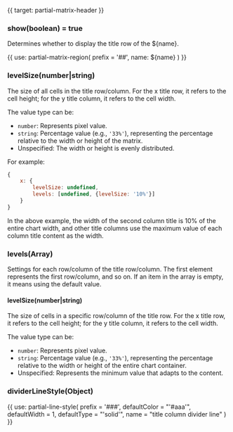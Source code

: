 {{ target: partial-matrix-header }}

### show(boolean) = true

Determines whether to display the title row of the ${name}.

{{ use: partial-matrix-region(
    prefix = '##',
    name: ${name}
) }}

### levelSize(number|string)

The size of all cells in the title row/column. For the x title row, it refers to the cell height; for the y title column, it refers to the cell width.

The value type can be:

+ `number`: Represents pixel value.
+ `string`: Percentage value (e.g., `'33%'`), representing the percentage relative to the width or height of the matrix.
+ Unspecified: The width or height is evenly distributed.

For example:

```js
{
    x: {
        levelSize: undefined,
        levels: [undefined, {levelSize: '10%'}]
    }
}
```

In the above example, the width of the second column title is 10% of the entire chart width, and other title columns use the maximum value of each column title content as the width.

### levels(Array)

Settings for each row/column of the title row/column. The first element represents the first row/column, and so on. If an item in the array is empty, it means using the default value.

#### levelSize(number|string)

The size of cells in a specific row/column of the title row. For the x title row, it refers to the cell height; for the y title column, it refers to the cell width.

The value type can be:

+ `number`: Represents pixel value.
+ `string`: Percentage value (e.g., `'33%'`), representing the percentage relative to the width or height of the entire chart container.
+ Unspecified: Represents the minimum value that adapts to the content.

### dividerLineStyle(Object)

{{ use: partial-line-style(
    prefix = '###',
    defaultColor = "'#aaa'",
    defaultWidth = 1,
    defaultType = "'solid'",
    name = "title column divider line"
) }}
